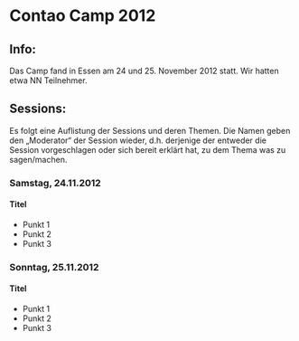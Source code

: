 # Contao Camp 2012

## Info:
Das Camp fand in Essen am 24 und 25. November 2012 statt. Wir hatten etwa NN Teilnehmer.


## Sessions:
Es folgt eine Auflistung der Sessions und deren Themen. Die Namen geben den
„Moderator“ der Session wieder, d.h. derjenige der entweder die Session
vorgeschlagen oder sich bereit erklärt hat, zu dem Thema was zu sagen/machen.

### Samstag, 24.11.2012


#### Titel

* Punkt 1
* Punkt 2
* Punkt 3


### Sonntag, 25.11.2012

#### Titel

* Punkt 1
* Punkt 2
* Punkt 3
